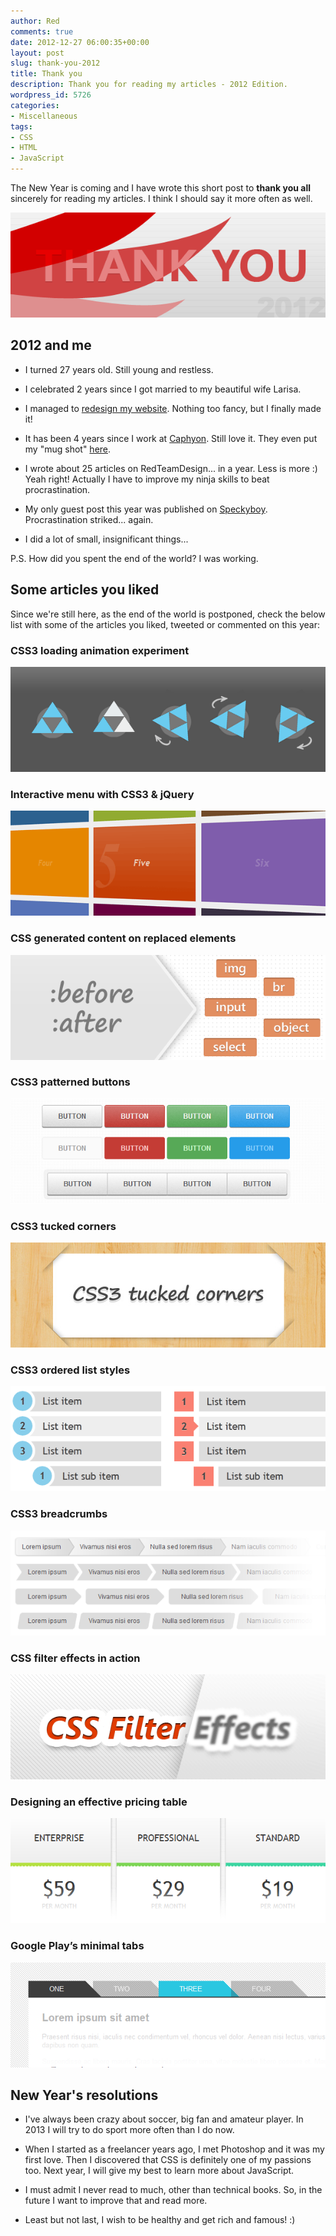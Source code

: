 ```yaml
---
author: Red
comments: true
date: 2012-12-27 06:00:35+00:00
layout: post
slug: thank-you-2012
title: Thank you
description: Thank you for reading my articles - 2012 Edition.
wordpress_id: 5726
categories:
- Miscellaneous
tags:
- CSS
- HTML
- JavaScript
---
```


The New Year is coming and I have wrote this short post to **thank you all** sincerely for reading my articles. I think I should say it more often as well.

![Thank you (2012)](/wp-content/uploads/2012/12/thank-you.png)

<!-- more -->


## 2012 and me
	
  * I turned 27 years old. Still young and restless.
	
  * I celebrated 2 years since I got married to my beautiful wife Larisa.
	
  * I managed to [redesign my website](http://www.red-team-design.com/new-responsive-design-for-rtd). Nothing too fancy, but I finally made it!
	
  * It has been 4 years since I work at [Caphyon](http://www.caphyon.com/). Still love it. They even put my "mug shot" [here](http://www.advancedwebranking.com/team/).
	
  * I wrote about 25 articles on RedTeamDesign... in a year. Less is more :) Yeah right! Actually I have to improve my ninja skills to beat procrastination.
	
  * My only guest post this year was published on [Speckyboy](http://speckyboy.com/2012/02/15/how-to-build-a-stylish-css3-search-box/). Procrastination striked... again.
	
  * I did a lot of small, insignificant things...

P.S. How did you spent the end of the world? I was working.

## Some articles you liked

Since we're still here, as the end of the world is postponed, check the below list with some of the articles you liked, tweeted or commented on this year:

### CSS3 loading animation experiment

[![](/wp-content/uploads/2012/03/css3-loading-animation.png)](http://www.red-team-design.com/css3-loading-animation-experiment)

### Interactive menu with CSS3 & jQuery

[![](/wp-content/uploads/2012/04/interactive-menu-with-css3-jquery-preview.png)](http://www.red-team-design.com/interactive-menu-with-css3-jquery)

### CSS generated content on replaced elements

[![](/wp-content/uploads/2012/06/css-generated-content-replaced-elements.png)](http://www.red-team-design.com/css-generated-content-replaced-elements)

### CSS3 patterned buttons

[![](/wp-content/uploads/2012/09/css3-patterned-buttons.png)](http://www.red-team-design.com/css3-patterned-buttons)

### CSS3 tucked corners

[![](/wp-content/uploads/2012/10/css3-tucked-corners.jpg)](http://www.red-team-design.com/css3-tucked-corners)

### CSS3 ordered list styles

[![](/wp-content/uploads/2012/02/css3-ordered-list-styles.png)](http://www.red-team-design.com/css3-ordered-list-styles)

### CSS3 breadcrumbs

[![](/wp-content/uploads/2012/01/css3-breadcrumbs.png)](http://www.red-team-design.com/css3-breadcrumbs)

### CSS filter effects in action

[![](/wp-content/uploads/2012/05/css-filter-effects-in-action.png)](http://www.red-team-design.com/css-filter-effects-in-action)

### Designing an effective pricing table

[![](/wp-content/uploads/2012/07/css3-pricing-table.png)](http://www.red-team-design.com/designing-an-effective-pricing-table)

### Google Play’s minimal tabs

[![](/wp-content/uploads/2012/05/minimal-tabs-css3-jquery.png)](http://www.red-team-design.com/google-play-minimal-tabs-with-css3-jquery)

## New Year's resolutions

	
  * I've always been crazy about soccer, big fan and amateur player. In 2013 I will try to do sport more often than I do now.
	
  * When I started as a freelancer years ago, I met Photoshop and it was my first love. Then I discovered that CSS is definitely one of my passions too. Next year, I will give my best to learn more about JavaScript.
	
  * I must admit I never read to much, other than technical books. So, in the future I want to improve that and read more.
	
  * Least but not last, I wish to be healthy and get rich and famous! :)